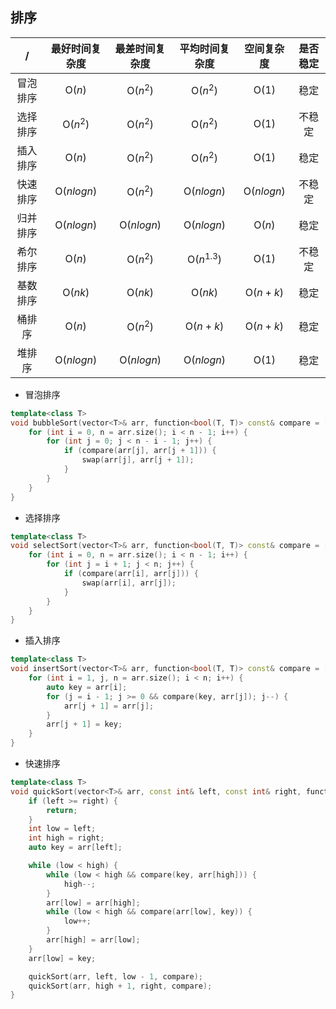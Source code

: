 ## 排序

| / | 最好时间复杂度 | 最差时间复杂度 | 平均时间复杂度 | 空间复杂度 | 是否稳定 |
| :-----:| :-----: | :-----: |:-----:| :-----:| :-----:| 
| 冒泡排序 | O($n$) | O($n^2$) | O($n^2$) | O($1$) | 稳定 |
| 选择排序 | O($n^2$) | O($n^2$) | O($n^2$) | O($1$) | 不稳定 |
| 插入排序 | O($n$) | O($n^2$) | O($n^2$) | O($1$) | 稳定 |
| 快速排序 | O($nlogn$) | O($n^2$) | O($nlogn$) | O($nlogn$) | 不稳定 |
| 归并排序 | O($nlogn$) | O($nlogn$) | O($nlogn$) | O($n$) | 稳定 |
| 希尔排序 | O($n$) | O($n^2$) | O($n^{1.3}$) | O($1$) | 不稳定 |
| 基数排序 | O($nk$) | O($nk$) | O($nk$) | O($n+k$) | 稳定 |
| 桶排序 | O($n$) | O($n^2$) | O($n+k$) | O($n+k$) | 稳定 |
| 堆排序 | O($nlogn$) | O($nlogn$) | O($nlogn$) | O($1$) | 稳定 |

- 冒泡排序
```C++
template<class T>
void bubbleSort(vector<T>& arr, function<bool(T, T)> const& compare = [](const T& a, const T& b)->bool { return a > b; }) {
    for (int i = 0, n = arr.size(); i < n - 1; i++) {
        for (int j = 0; j < n - i - 1; j++) {
            if (compare(arr[j], arr[j + 1])) {
                swap(arr[j], arr[j + 1]);
            }
        }
    }
}
```
- 选择排序
```C++
template<class T>
void selectSort(vector<T>& arr, function<bool(T, T)> const& compare = [](const T& a, const T& b)->bool { return a > b; }) {
    for (int i = 0, n = arr.size(); i < n - 1; i++) {
        for (int j = i + 1; j < n; j++) {
            if (compare(arr[i], arr[j])) {
                swap(arr[i], arr[j]);
            }
        }
    }
}
```
- 插入排序
```C++
template<class T>
void insertSort(vector<T>& arr, function<bool(T, T)> const& compare = [](const T& a, const T& b)->bool { return a < b; }) {
    for (int i = 1, j, n = arr.size(); i < n; i++) {
        auto key = arr[i];
        for (j = i - 1; j >= 0 && compare(key, arr[j]); j--) {
            arr[j + 1] = arr[j];
        }
        arr[j + 1] = key;
    }
}
```
- 快速排序
```C++
template<class T>
void quickSort(vector<T>& arr, const int& left, const int& right, function<bool(T, T)> const& compare = [](const T& a, const T& b)->bool { return a <= b; }) {
    if (left >= right) {
        return;
    }
    int low = left;
    int high = right;
    auto key = arr[left];

    while (low < high) {
        while (low < high && compare(key, arr[high])) {
            high--;
        }
        arr[low] = arr[high];
        while (low < high && compare(arr[low], key)) {
            low++;
        }
        arr[high] = arr[low];
    }
    arr[low] = key;

    quickSort(arr, left, low - 1, compare);
    quickSort(arr, high + 1, right, compare);
}
```